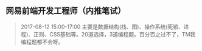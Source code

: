 ## 网易前端开发工程师（内推笔试）

> 2017-08-12 15:00-17:00 主要是数据结构(栈、图)、操作系统(死锁、进程)、正则、CSS基础等。20道选择，3道编程题。百分百之过不了，TM我编程题都不会呀。
